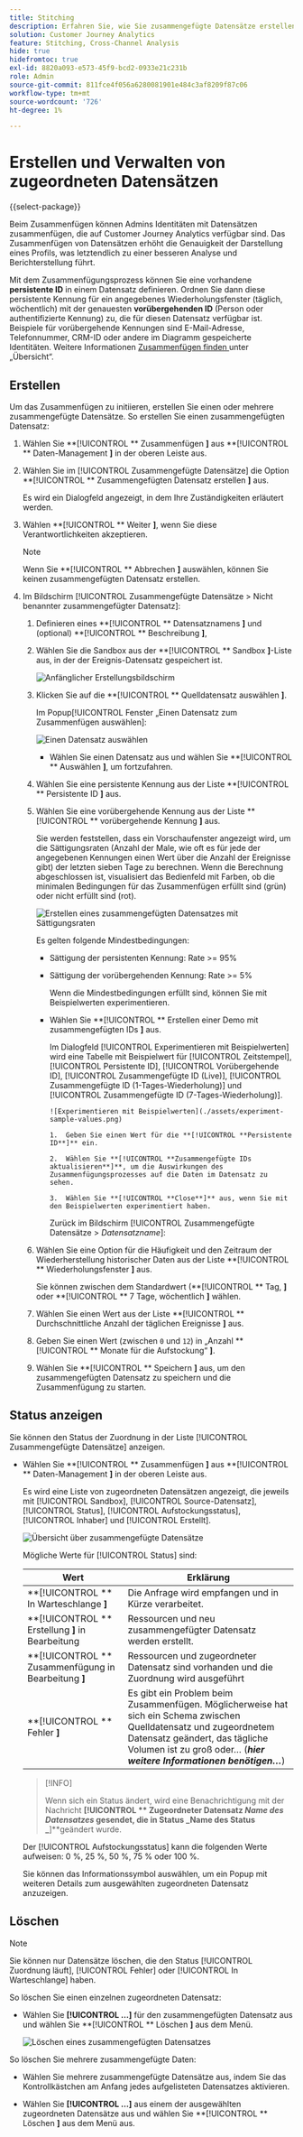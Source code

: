 ```yaml
---
title: Stitching
description: Erfahren Sie, wie Sie zusammengefügte Datensätze erstellen und verwalten
solution: Customer Journey Analytics
feature: Stitching, Cross-Channel Analysis
hide: true
hidefromtoc: true
exl-id: 8820a093-e573-45f9-bcd2-0933e21c231b
role: Admin
source-git-commit: 811fce4f056a6280081901e484c3af8209f87c06
workflow-type: tm+mt
source-wordcount: '726'
ht-degree: 1%

---
```


# Erstellen und Verwalten von zugeordneten Datensätzen

{{select-package}}

Beim Zusammenfügen können Admins Identitäten mit Datensätzen zusammenfügen, die auf Customer Journey Analytics verfügbar sind. Das Zusammenfügen von Datensätzen erhöht die Genauigkeit der Darstellung eines Profils, was letztendlich zu einer besseren Analyse und Berichterstellung führt.

Mit dem Zusammenfügungsprozess können Sie eine vorhandene **persistente ID** in einem Datensatz definieren. Ordnen Sie dann diese persistente Kennung für ein angegebenes Wiederholungsfenster (täglich, wöchentlich) mit der genauesten **vorübergehenden ID** (Person oder authentifizierte Kennung) zu, die für diesen Datensatz verfügbar ist. Beispiele für vorübergehende Kennungen sind E-Mail-Adresse, Telefonnummer, CRM-ID oder andere im Diagramm gespeicherte Identitäten. Weitere Informationen [ Zusammenfügen finden ](overview.md) unter „Übersicht“.

## Erstellen

Um das Zusammenfügen zu initiieren, erstellen Sie einen oder mehrere zusammengefügte Datensätze. So erstellen Sie einen zusammengefügten Datensatz:

1. Wählen Sie **[!UICONTROL ** Zusammenfügen **]** aus **[!UICONTROL ** Daten-Management **]** in der oberen Leiste aus.

2. Wählen Sie im [!UICONTROL Zusammengefügte Datensätze] die Option **[!UICONTROL ** Zusammengefügten Datensatz erstellen **]** aus.

   Es wird ein Dialogfeld angezeigt, in dem Ihre Zuständigkeiten erläutert werden.

3. Wählen **[!UICONTROL ** Weiter **]**, wenn Sie diese Verantwortlichkeiten akzeptieren.

   >[!NOTE]
   >
   >    Wenn Sie **[!UICONTROL ** Abbrechen **]** auswählen, können Sie keinen zusammengefügten Datensatz erstellen.

4. Im Bildschirm [!UICONTROL Zusammengefügte Datensätze > Nicht benannter zusammengefügter Datensatz]:

   1. Definieren eines **[!UICONTROL ** Datensatznamens **]** und (optional) **[!UICONTROL ** Beschreibung **]**,

   2. Wählen Sie die Sandbox aus der **[!UICONTROL ** Sandbox **]**-Liste aus, in der der Ereignis-Datensatz gespeichert ist.

      ![Anfänglicher Erstellungsbildschirm](./assets/create-initial.png)

   3. Klicken Sie auf die **[!UICONTROL ** Quelldatensatz auswählen **]**.

      Im Popup[!UICONTROL Fenster „Einen Datensatz zum Zusammenfügen auswählen]:

      ![Einen Datensatz auswählen](./assets/select-one-dataset.png)

      - Wählen Sie einen Datensatz aus und wählen Sie **[!UICONTROL ** Auswählen **]**, um fortzufahren.

   4. Wählen Sie eine persistente Kennung aus der Liste **[!UICONTROL ** Persistente ID **]** aus.

   5. Wählen Sie eine vorübergehende Kennung aus der Liste **[!UICONTROL ** vorübergehende Kennung **]** aus.

      Sie werden feststellen, dass ein Vorschaufenster angezeigt wird, um die Sättigungsraten (Anzahl der Male, wie oft es für jede der angegebenen Kennungen einen Wert über die Anzahl der Ereignisse gibt) der letzten sieben Tage zu berechnen. Wenn die Berechnung abgeschlossen ist, visualisiert das Bedienfeld mit Farben, ob die minimalen Bedingungen für das Zusammenfügen erfüllt sind (grün) oder nicht erfüllt sind (rot).

      ![Erstellen eines zusammengefügten Datensatzes mit Sättigungsraten](./assets/create-before-experimenting.png)

      Es gelten folgende Mindestbedingungen:

      - Sättigung der persistenten Kennung: Rate >= 95%

      - Sättigung der vorübergehenden Kennung: Rate >= 5%

        Wenn die Mindestbedingungen erfüllt sind, können Sie mit Beispielwerten experimentieren.

      - Wählen Sie **[!UICONTROL ** Erstellen einer Demo mit zusammengefügten IDs **]** aus.

        Im Dialogfeld [!UICONTROL Experimentieren mit Beispielwerten] wird eine Tabelle mit Beispielwert für [!UICONTROL Zeitstempel], [!UICONTROL Persistente ID], [!UICONTROL Vorübergehende ID], [!UICONTROL Zusammengefügte ID (Live)], [!UICONTROL Zusammengefügte ID (1-Tages-Wiederholung)] und [!UICONTROL Zusammengefügte ID (7-Tages-Wiederholung)].

            ![Experimentieren mit Beispielwerten](./assets/experiment-sample-values.png)
            
            1.  Geben Sie einen Wert für die **[!UICONTROL **Persistente ID**]** ein.
            
            2.  Wählen Sie **[!UICONTROL **Zusammengefügte IDs aktualisieren**]**, um die Auswirkungen des Zusammenfügungsprozesses auf die Daten im Datensatz zu sehen.
            
            3.  Wählen Sie **[!UICONTROL **Close**]** aus, wenn Sie mit den Beispielwerten experimentiert haben.
        

        Zurück im Bildschirm [!UICONTROL Zusammengefügte Datensätze > _Datensatzname_]:

   6. Wählen Sie eine Option für die Häufigkeit und den Zeitraum der Wiederherstellung historischer Daten aus der Liste **[!UICONTROL ** Wiederholungsfenster **]** aus.

      Sie können zwischen dem Standardwert (**[!UICONTROL ** Tag, **]** oder **[!UICONTROL ** 7 Tage, wöchentlich **]** wählen.

   7. Wählen Sie einen Wert aus der Liste **[!UICONTROL ** Durchschnittliche Anzahl der täglichen Ereignisse **]** aus.

   8. Geben Sie einen Wert (zwischen `0` und `12`) in „Anzahl **[!UICONTROL ** Monate für die Aufstockung“ **]**.

   9. Wählen Sie **[!UICONTROL ** Speichern **]** aus, um den zusammengefügten Datensatz zu speichern und die Zusammenfügung zu starten.

## Status anzeigen

Sie können den Status der Zuordnung in der Liste [!UICONTROL Zusammengefügte Datensätze] anzeigen.

- Wählen Sie **[!UICONTROL ** Zusammenfügen **]** aus **[!UICONTROL ** Daten-Management **]** in der oberen Leiste aus.

  Es wird eine Liste von zugeordneten Datensätzen angezeigt, die jeweils mit [!UICONTROL Sandbox], [!UICONTROL Source-Datensatz], [!UICONTROL Status], [!UICONTROL Aufstockungsstatus], [!UICONTROL Inhaber] und [!UICONTROL Erstellt].

  ![Übersicht über zusammengefügte Datensätze](./assets/overview-stitched-datasetts.png)

  Mögliche Werte für [!UICONTROL Status] sind:

  | Wert | Erklärung |
  |-----|-----|
  | **[!UICONTROL ** In Warteschlange **]** | Die Anfrage wird empfangen und in Kürze verarbeitet. |
  | **[!UICONTROL ** Erstellung **]** in Bearbeitung | Ressourcen und neu zusammengefügter Datensatz werden erstellt. |
  | **[!UICONTROL ** Zusammenfügung in Bearbeitung **]** | Ressourcen und zugeordneter Datensatz sind vorhanden und die Zuordnung wird ausgeführt |
  | **[!UICONTROL ** Fehler **]** | Es gibt ein Problem beim Zusammenfügen. Möglicherweise hat sich ein Schema zwischen Quelldatensatz und zugeordnetem Datensatz geändert, das tägliche Volumen ist zu groß oder… (_**hier weitere Informationen benötigen…**_) |

  >[!INFO]
  >
  >    Wenn sich ein Status ändert, wird eine Benachrichtigung mit der Nachricht **[!UICONTROL ** Zugeordneter Datensatz _Name des Datensatzes_ gesendet, die in Status _Name des Status _**]**geändert wurde.


  Der [!UICONTROL Aufstockungsstatus] kann die folgenden Werte aufweisen: 0 %, 25 %, 50 %, 75 % oder 100 %.

  Sie können das Informationssymbol auswählen, um ein Popup mit weiteren Details zum ausgewählten zugeordneten Datensatz anzuzeigen.


## Löschen

>[!NOTE]
>
>Sie können nur Datensätze löschen, die den Status [!UICONTROL Zuordnung läuft], [!UICONTROL Fehler] oder [!UICONTROL In Warteschlange] haben.


So löschen Sie einen einzelnen zugeordneten Datensatz:

- Wählen Sie **[!UICONTROL **…**]** für den zusammengefügten Datensatz aus und wählen Sie **[!UICONTROL ** Löschen **]** aus dem Menü.

  ![Löschen eines zusammengefügten Datensatzes](./assets/delete-stitched-dataset.png)

So löschen Sie mehrere zusammengefügte Daten:

- Wählen Sie mehrere zusammengefügte Datensätze aus, indem Sie das Kontrollkästchen am Anfang jedes aufgelisteten Datensatzes aktivieren.

- Wählen Sie **[!UICONTROL **…**]** aus einem der ausgewählten zugeordneten Datensätze aus und wählen Sie **[!UICONTROL ** Löschen **]** aus dem Menü aus.
